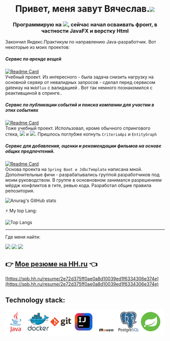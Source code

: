 <h1 align="center">Привет, меня завут Вячеслав.<img src="https://github.com/blackcater/blackcater/raw/main/images/Hi.gif" height="32"/></h1>
<h3 align="center">Программирую на <img src="https://img.shields.io/badge/java-%23ED8B00.svg?style=for-the-bage&logo=java&logoColor=white" height="24"/>, сейчас начал осваивать фронт, в частности JavaFX и верстку Html</h3>  

Закончил Яндекс.Практикум по направлению Java-разработчик. Вот некоторые из моих проектов:

##### Сервис по аренде вещей
[![Readme Card](https://github-readme-stats.vercel.app/api/pin/?username=sergey-oreshkin&repo=java-shareit)](https://github.com/sergey-oreshkin/java-shareit)   
Учебный проект. Из интересного - была задача снизить нагрузку на основной сервер от невалидных запросов - сделал перед сервисом gateway на `WebFlux` с валидацией . Вот так немного познакомился с реактивщиной в спринге..

##### Сервис по публикации событий и поиска компании для участии в этих событиях
[![Readme Card](https://github-readme-stats.vercel.app/api/pin/?username=sergey-oreshkin&repo=java-explore-with-me)](https://github.com/sergey-oreshkin/java-explore-with-me)  
Тоже учебный проект. Использовал, кроме обычного спрингового стека, <img src="https://mapstruct.org/images/mapstruct.png" height="24"/> и <img src="https://encrypted-tbn0.gstatic.com/images?q=tbn:ANd9GcTmXYhL7a6aMBFPBkPpzjf6EcD06vHZ_zBOq5ny7pCv&s" height="24"/>. Пришлось поглубже копнуть `CriteriaApi` и `EntityGraph` 

##### Сервис для добавления, оценки и рекомендации фильмов на основе общих предпочтений.   
[![Readme Card](https://github-readme-stats.vercel.app/api/pin/?username=V-Levchenkov&repo=Filmorate)](https://github.com/V-Levchenkov/Filmorate?)   
Основа проекта на `Spring Boot и JdbcTemplate` написана мной. Дополнительные фичи - разрабатывались группой разработчиков под моим руководством.
В группе в основновном занимался разрешением мёрдж конфликтов в гите, ревью кода. Разработал общие правила репозитория.   


![Anurag's GitHub stats](https://github-readme-stats.vercel.app/api?username=V-Levchenkov&show_icons=true)

⚡ My top Lang:

![Top Langs](https://github-readme-stats.vercel.app/api/top-langs/?username=V-Levchenkov&layout=compact)

---
Где меня найти:

<a href="https://t.me/v_levchenkov"><img src="https://img.shields.io/badge/Telegram-2CA5E0?style=for-the-badge&logo=telegram&logoColor=white"></a>
<a href="https://vk.com/v.Levchenkovv"><img src="https://vk.com/images/icons/favicons/fav_logo.ico?6" width="30"></a>
<a href="https://www.linkedin.com/in/v-levchenkov"><img src="https://static-exp1.licdn.com/sc/h/akt4ae504epesldzj74dzred8" width="30"></a>

## 👉 [Мое резюме на HH.ru](https://spb.hh.ru/resume/2e72d375ff0ae0a8d10039ed1f6334306e374e) 👈
[https://spb.hh.ru/resume/2e72d375ff0ae0a8d10039ed1f6334306e374e](https://spb.hh.ru/resume/2e72d375ff0ae0a8d10039ed1f6334306e374e)


<!--
**V-Levchenkov/readme** is a ✨ _special_ ✨ repository because its `README.md` (this file) appears on your GitHub profile.

Here are some ideas to get you started:

- 🔭 I’m currently working on ...
- 🌱 I’m currently learning ...
- 👯 I’m looking to collaborate on ...
- 🤔 I’m looking for help with ...
- 💬 Ask me about ...
- 📫 How to reach me: ...
- 😄 Pronouns: ...
- ⚡ Fun fact: ...
-->

Technology stack:
-
![](https://github.com/V-Levchenkov/V-Levchenkov/blob/main/logo.png)

